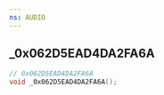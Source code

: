 ```yaml
---
ns: AUDIO
---
```

## _0x062D5EAD4DA2FA6A

```c
// 0x062D5EAD4DA2FA6A
void _0x062D5EAD4DA2FA6A();
```

